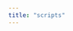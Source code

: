```yaml
---
title: "scripts"
---
```

<div class="container" id="all"></div>
<script>
async function init(){
    let scripts = await fetch('/api/v1/scripts').then(r=>r.json());
    console.log(scripts);
    let s = "";
    for(script of scripts){
        s += `<div class="container mt-2 mb-2 pt-3 pb-3" style="border: 1px solid var(--bs-secondary);border-radius:1em;">
        <div class="mb-3">
            <h5 style="background-color:#efefef;text-align:center;">${script.id}</h5>
            <h6>version: ${script.version}</h6>
        </div>
        <div class="mb-3">
            <label for="exampleFormControlInput1" class="form-label">Script Name</label>
            <input type="text" class="form-control" value="${script.name}">
        </div>
        <div class="mb-3">
            <label for="exampleFormControlTextarea1" class="form-label">Example textarea</label>
            <textarea class="form-control" id="exampleFormControlTextarea1" rows="3">${script.script_content}</textarea>
        </div>
        <div class="mb-3">
            <label for="exampleFormControlInput1" class="form-label">Output Regex</label>
            <input type="text" class="form-control" value="${script.output_regex}">
        </div>
        <div class="mb-3">
            <label for="exampleFormControlInput1" class="form-label">Labels</label>
            <input type="text" class="form-control" value="${script.labels}">
        </div>
        <div class="mb-3">
            <label for="exampleFormControlInput1" class="form-label">Timeout in Seconds</label>
            <input type="text" class="form-control" value="${script.timeout}">
        </div>
        <div class="me-4 ms-4" style="display:flex;justify-content: flex-end;">
            <div class="btn-group">
                <button class="btn btn-outline-primary" type="button">
                    save
                </button>
                <button type="button" class="btn btn-outline-primary dropdown-toggle dropdown-toggle-split" data-bs-toggle="dropdown" aria-expanded="false">
                    <span class="visually-hidden">Toggle Dropdown</span>
                </button>
                <ul class="dropdown-menu">
                    <li>as patch version</li>
                    <li>as minor version</li>
                    <li>as major version</li>
                </ul>
            </div>
        </div>
        </div>`;
    }
    document.querySelector("#all").innerHTML=s;
}
init()
</script>